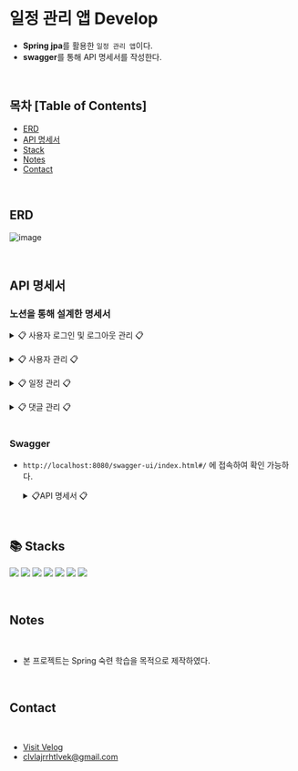# 일정 관리 앱 Develop
- **Spring jpa**를 활용한 `일정 관리 앱`이다.
- **swagger**를 통해 API 명세서를 작성한다. 

<br>

## 목차 [Table of Contents]

- [ERD](#ERD)
- [API 명세서](#API-명세서)
- [Stack](#stack)
- [Notes](#notes)
- [Contact](#contact)

<br>

## ERD

![image](https://github.com/user-attachments/assets/fa16315e-3052-429b-b48f-21b9919b9d3d)


<br>

## API 명세서
### 노션을 통해 설계한 명세서
<details><summary> 📋 사용자 로그인 및 로그아웃 관리 📋 
</summary>

<br>

![image](https://github.com/user-attachments/assets/858665a7-a1d1-424b-a59a-745598c525fb)
</details>

<br>

<details><summary> 📋 사용자 관리 📋 
</summary>

<br>

![image](https://github.com/user-attachments/assets/9bb5bf8f-9097-4105-a602-fb26cb10fa35)
![image](https://github.com/user-attachments/assets/6186c9e4-ee99-4f65-95d7-a248bd15eca1)

</details>
<br>

<details><summary> 📋 일정 관리 📋 
</summary>

<br>

![image](https://github.com/user-attachments/assets/d9f339cf-89b3-4400-927c-cec7b599cf89)
![image](https://github.com/user-attachments/assets/ee8ac3c8-05c9-42dd-9a41-0ad855cdeec7)
![image](https://github.com/user-attachments/assets/af56ffc5-cb87-4484-ace0-f9c26e594571)


</details>
<br>

<details><summary> 📋 댓글 관리 📋 
</summary>

<br>

![image](https://github.com/user-attachments/assets/f6242dda-e35f-4fb4-a5d5-6ff180a0e3cf)
![image](https://github.com/user-attachments/assets/66316c57-5519-4d5c-8446-934b9e06e717)
![image](https://github.com/user-attachments/assets/e4408967-8447-45df-a3cd-b303f923e325)


</details>
<br>

### Swagger
- `http://localhost:8080/swagger-ui/index.html#/` 에 접속하여 확인 가능하다.

  <details><summary> 📋API 명세서 📋 
  </summary>
  
  <br>
  
  ![image](https://github.com/user-attachments/assets/6c1d6af3-6300-4c04-b1a4-99173cf84975)
  ![image](https://github.com/user-attachments/assets/cf613250-2d41-46fa-b7ba-562d5f6ca0d7)
  ![image](https://github.com/user-attachments/assets/01a07ddd-74a3-4652-bc39-650db64057a0)
  ![image](https://github.com/user-attachments/assets/bdc08bd2-5d64-4543-aa8d-e195f9c172c5)
  </details>

<br>

## 📚 Stacks

<img src="https://img.shields.io/badge/spring-6DB33F?style=for-the-badge&logo=spring&logoColor=white"> <img src="https://img.shields.io/badge/springboot-6DB33F?style=for-the-badge&logo=springboot&logoColor=white"> <img src="https://img.shields.io/badge/git-F05032?style=for-the-badge&logo=git&logoColor=white"> <img src="https://img.shields.io/badge/gradle-02303A?style=for-the-badge&logo=gradle&logoColor=white"> <img src="https://img.shields.io/badge/mysql-4479A1?style=for-the-badge&logo=mysql&logoColor=white"> <img src="https://img.shields.io/badge/java-007396?style=for-the-badge&logo=java&logoColor=white"> <img src="https://img.shields.io/badge/github-181717?style=for-the-badge&logo=github&logoColor=white">


<br>

## Notes
<br>

- 본 프로젝트는 Spring 숙련 학습을 목적으로 제작하였다.
<br>

## Contact
<br>

- [Visit Velog](https://velog.io/@clvl1004/posts)   
- clvlajrrhtlvek@gmail.com


 

  


   

   

